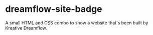 # dreamflow-site-badge
A small HTML and CSS combo to show a website that's been built by Kreative Dreamflow.
